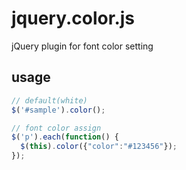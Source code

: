 # jquery.color.js

jQuery plugin for font color setting

## usage

```javascript
// default(white)
$('#sample').color();

// font color assign
$('p').each(function() {
  $(this).color({"color":"#123456"});
});
```
